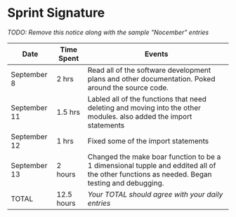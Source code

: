 # Sprint Signature

*TODO: Remove this notice along with the sample "Nocember" entries*

| Date        | Time Spent | Events
|-------------|------------|--------------------
| September 8 | 2 hrs      | Read all of the software development plans and other documentation. Poked around the source code.
| September 11| 1.5 hrs    | Labled all of the functions that need deleting and moving into the other modules. also added the import statements
| September 12| 1 hrs      | Fixed some of the import statements
| September 13| 2 hours    | Changed the make boar function to be a 1 dimensional tupple and eddited all of the other functions as needed. Began testing and debugging.
| TOTAL       | 12.5 hours | *Your TOTAL should agree with your daily entries*
